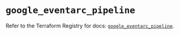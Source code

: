 # `google_eventarc_pipeline`

Refer to the Terraform Registry for docs: [`google_eventarc_pipeline`](https://registry.terraform.io/providers/hashicorp/google/6.35.0/docs/resources/eventarc_pipeline).
